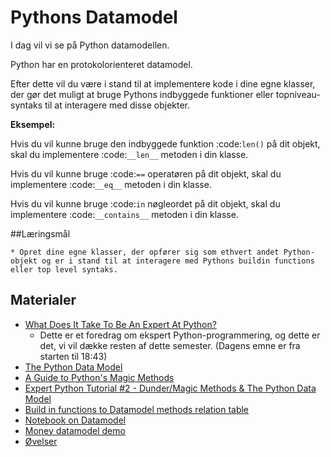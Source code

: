 
# Pythons Datamodel

I dag vil vi se på Python datamodellen.

Python har en protokolorienteret datamodel.

Efter dette vil du være i stand til at implementere kode i dine egne klasser, der gør det muligt at bruge Pythons indbyggede funktioner eller topniveau-syntaks til at interagere med disse objekter.

**Eksempel:**

Hvis du vil kunne bruge den indbyggede funktion :code:`len()` på dit objekt, skal du implementere :code:`__len__` metoden i din klasse.

Hvis du vil kunne bruge :code:`==` operatøren på dit objekt, skal du implementere :code:`__eq__` metoden i din klasse.

Hvis du vil kunne bruge :code:`in` nøgleordet på dit objekt, skal du implementere :code:`__contains__` metoden i din klasse.


##Læringsmål

    * Opret dine egne klasser, der opfører sig som ethvert andet Python-objekt og er i stand til at interagere med Pythons buildin functions eller top level syntaks.

## Materialer

* [What Does It Take To Be An Expert At Python?](https://www.youtube.com/watch?v=7lmCu8wz8ro)
   * Dette er et foredrag om ekspert Python-programmering, og dette er det, vi vil dække resten af dette semester. (Dagens emne er fra starten til 18:43)
* [The Python Data Model](_static/The_Python_Data_Model.pdf)
* [A Guide to Python's Magic Methods](https://rszalski.github.io/magicmethods/)
* [Expert Python Tutorial #2 - Dunder/Magic Methods & The Python Data Model](https://www.youtube.com/watch?v=z11P9sojHuM)
* [Build in functions to Datamodel methods relation table](notebooks/build_to_dunder.rst)
* [Notebook on Datamodel](notebooks/OOP_Encapsulation_Propeties.ipynb#Datamodel)
* [Money datamodel demo](money.ipynb)
* [Øvelser](exercises.md)
<!--
* [Notebook demo Value class in teachings](notebooks/oop_lecture_value_graphviz.ipynb)
-->